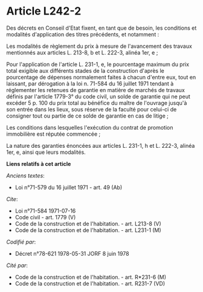 # Article L242-2

Des décrets en Conseil d'Etat fixent, en tant que de besoin, les conditions et modalités d'application des titres précédents,
et notamment :

Les modalités de règlement du prix à mesure de l'avancement des travaux mentionnés aux articles L. 213-8, b et L. 222-3,
alinéa 1er, e ;

Pour l'application de l'article L. 231-1, e, le pourcentage maximum du prix total exigible aux différents stades de la
construction d'après le pourcentage de dépenses normalement faites à chacun d'entre eux, tout en laissant, par dérogation à
la loi n. 71-584 du 16 juillet 1971 tendant à réglementer les retenues de garantie en matière de marchés de travaux définis
par l'article 1779-3° du code civil, un solde de garantie qui ne peut excéder 5 p. 100 du prix total au bénéfice du maître de
l'ouvrage jusqu'à son entrée dans les lieux, sous réserve de la faculté pour celui-ci de consigner tout ou partie de ce solde
de garantie en cas de litige ;

Les conditions dans lesquelles l'exécution du contrat de promotion immobilière est réputée commencée ;

La nature des garanties énoncées aux articles L. 231-1, h et L. 222-3, alinéa 1er, e, ainsi que leurs modalités.

**Liens relatifs à cet article**

_Anciens textes_:

  - Loi n°71-579 du 16 juillet 1971 - art. 49 (Ab)

_Cite_:

  - Loi n°71-584 1971-07-16
  - Code civil - art. 1779 (V)
  - Code de la construction et de l'habitation. - art. L213-8 (V)
  - Code de la construction et de l'habitation. - art. L231-1 (M)

_Codifié par_:

  - Décret n°78-621 1978-05-31 JORF 8 juin 1978

_Cité par_:

  - Code de la construction et de l'habitation. - art. R*231-6 (M)
  - Code de la construction et de l'habitation. - art. R231-7 (VD)
